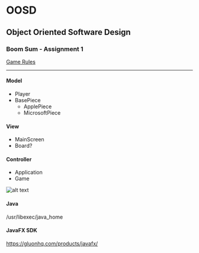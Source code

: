 # OOSD
## Object Oriented Software Design
### Boom Sum - Assignment 1

[Game Rules](https://docs.google.com/document/d/1_wMhFzSuaV6x1I3Z5ugPdOIbmNKR9TzG59vx2J-8ob8/edit?usp=sharing)

---

#### Model
* Player
* BasePiece
  * ApplePiece
  * MicrosoftPiece
#### View
* MainScreen
* Board?
#### Controller
* Application
* Game

![alt text](https://koenig-media.raywenderlich.com/uploads/2016/06/MVC-feature.png "MVC")

#### Java
/usr/libexec/java_home
#### JavaFX SDK
https://gluonhq.com/products/javafx/

<!-- ![alt text](https://upload.wikimedia.org/wikipedia/commons/thumb/a/a0/MVC-Process.svg/1024px-MVC-Process.svg.png "MVC2") -->
